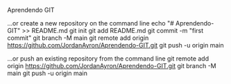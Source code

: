 Aprendendo GIT

…or create a new repository on the command line
echo "# Aprendendo-GIT" >> README.md
git init
git add README.md
git commit -m "first commit"
git branch -M main
git remote add origin https://github.com/JordanAyron/Aprendendo-GIT.git
git push -u origin main


…or push an existing repository from the command line
git remote add origin https://github.com/JordanAyron/Aprendendo-GIT.git
git branch -M main
git push -u origin main